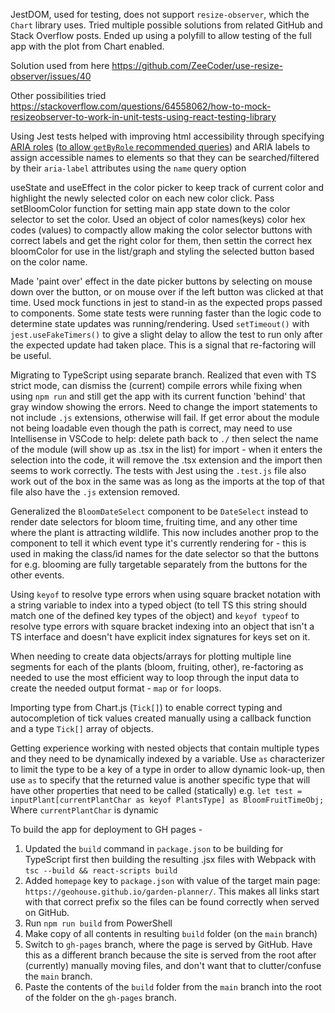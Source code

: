 JestDOM, used for testing, does not support `resize-observer`, which the `Chart` library uses. Tried multiple possible solutions from related GitHub and Stack Overflow posts. Ended up using a polyfill to allow testing of the full app with the plot from Chart enabled.

Solution used from here
https://github.com/ZeeCoder/use-resize-observer/issues/40

Other possibilities tried
https://stackoverflow.com/questions/64558062/how-to-mock-resizeobserver-to-work-in-unit-tests-using-react-testing-library

Using Jest tests helped with improving html accessibility through specifying [ARIA roles](https://developer.mozilla.org/en-US/docs/Web/Accessibility/ARIA/ARIA_Techniques#roles) ([to allow `getByRole` recommended queries](https://testing-library.com/docs/queries/about/)) and ARIA labels to assign accessible names to elements so that they can be searched/filtered by their `aria-label` attributes using the `name` query option

useState and useEffect in the color picker to keep track of current color and highlight the newly selected color on each new color click. Pass setBloomColor function for setting main app state down to the color selector to set the color. Used an object of color names(keys) color hex codes (values) to compactly allow making the color selector buttons with correct labels and get the right color for them, then settin the correct hex bloomColor for use in the list/graph and styling the selected button based on the color name.

Made 'paint over' effect in the date picker buttons by selecting on mouse down over the button, or on mouse over if the left button was clicked at that time. Used mock functions in jest to stand-in as the expected props passed to components. Some state tests were running faster than the logic code to determine state updates was running/rendering. Used `setTimeout()` with `jest.useFakeTimers()` to give a slight delay to allow the test to run only after the expected update had taken place. This is a signal that re-factoring will be useful.

Migrating to TypeScript using separate branch. Realized that even with TS strict mode, can dismiss the (current) compile errors while fixing when using `npm run` and still get the app with its current function 'behind' that gray window showing the errors. Need to change the import statements to not include `.js` extensions, otherwise will fail. If get error about the module not being loadable even though the path is correct, may need to use Intellisense in VSCode to help: delete path back to `./` then select the name of the module (will show up as .tsx in the list) for import - when it enters the selection into the code, it will remove the .tsx extension and the import then seems to work correctly. The tests with Jest using the `.test.js` file also work out of the box in the same was as long as the imports at the top of that file also have the `.js` extension removed.

Generalized the `BloomDateSelect` component to be `DateSelect` instead to render date selectors for bloom time, fruiting time, and any other time where the plant is attracting wildlife. This now includes another prop to the component to tell it which event type it's currently rendering for - this is used in making the class/id names for the date selector so that the buttons for e.g. blooming are fully targetable separately from the buttons for the other events.

Using `keyof` to resolve type errors when using square bracket notation with a string variable to index into a typed object (to tell TS this string should match one of the defined key types of the object) and `keyof typeof` to resolve type errors with square bracket indexing into an object that isn't a TS interface and doesn't have explicit index signatures for keys set on it.

When needing to create data objects/arrays for plotting multiple line segments for each of the plants (bloom, fruiting, other), re-factoring as needed to use the most efficient way to loop through the input data to create the needed output format - `map` or `for` loops.

Importing type from Chart.js (`Tick[]`) to enable correct typing and autocompletion of tick values created manually using a callback function and a type `Tick[]` array of objects.

Getting experience working with nested objects that contain multiple types and they need to be dynamically indexed by a variable. Use `as` characterizer to limit the type to be a key of a type in order to allow dynamic look-up, then use `as` to specify that the returned value is another specific type that will have other properties that need to be called (statically)
e.g.
`let test = inputPlant[currentPlantChar as keyof PlantsType] as BloomFruitTimeObj;`
Where `currentPlantChar` is dynamic

To build the app for deployment to GH pages -

1. Updated the `build` command in `package.json` to be building for TypeScript first then building the resulting .jsx files with Webpack with `tsc --build && react-scripts build`
2. Added `homepage` key to `package.json` with value of the target main page: `https://geohouse.github.io/garden-planner/`. This makes all links start with that correct prefix so the files can be found correctly when served on GitHub.
3. Run `npm run build` from PowerShell
4. Make copy of all contents in resulting `build` folder (on the `main` branch)
5. Switch to `gh-pages` branch, where the page is served by GitHub. Have this as a different branch because the site is served from the root after (currently) manually moving files, and don't want that to clutter/confuse the `main` branch.
6. Paste the contents of the `build` folder from the `main` branch into the root of the folder on the `gh-pages` branch.
